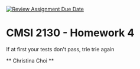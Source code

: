 [![Review Assignment Due Date](https://classroom.github.com/assets/deadline-readme-button-8d59dc4de5201274e310e4c54b9627a8934c3b88527886e3b421487c677d23eb.svg)](https://classroom.github.com/a/pvQwIUet)
# CMSI 2130 - Homework 4
If at first your tests don't pass, trie trie again

** Christina Choi **